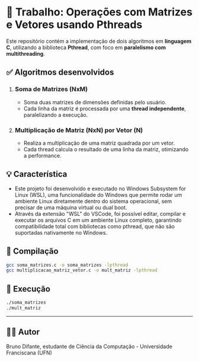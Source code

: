 # 🧵 Trabalho: Operações com Matrizes e Vetores usando Pthreads

Este repositório contém a implementação de dois algoritmos em **linguagem C**, utilizando a biblioteca **Pthread**, com foco em **paralelismo com multithreading**.

## ✅ Algoritmos desenvolvidos

1. ### Soma de Matrizes (NxM)
   - Soma duas matrizes de dimensões definidas pelo usuário.
   - Cada linha da matriz é processada por uma **thread independente**, paralelizando a execução.

2. ### Multiplicação de Matriz (NxN) por Vetor (N)
   - Realiza a multiplicação de uma matriz quadrada por um vetor.
   - Cada thread calcula o resultado de uma linha da matriz, otimizando a performance.

## 💡 Característica

- Este projeto foi desenvolvido e executado no Windows Subsystem for Linux (WSL), uma funcionalidade do Windows que permite rodar um ambiente Linux diretamente dentro do sistema operacional, sem precisar de uma máquina virtual ou dual boot.
- Através da extensão "WSL" do VSCode, foi possível editar, compilar e executar os arquivos C em um ambiente Linux completo, garantindo compatibilidade total com bibliotecas como pthread, que não são suportadas nativamente no Windows.

## 🧪 Compilação

```bash
gcc soma_matrizes.c -o soma_matrizes -lpthread
gcc multiplicacao_matriz_vetor.c -o mult_matriz -lpthread
```

## 🚀 Execução

```bash
./soma_matrizes
./mult_matriz
```

---

## 👨‍💻 Autor

Bruno Difante, estudante de Ciência da Computação - Universidade Franciscana (UFN)

